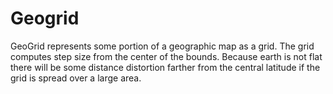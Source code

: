 # Geogrid

GeoGrid represents some portion of a geographic map as a grid. The grid
computes step size from the center of the bounds. Because earth is not flat
there will be some distance distortion farther from the central latitude if the
grid is spread over a large area.
